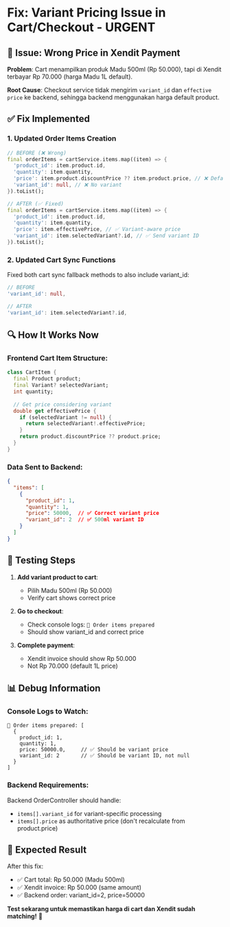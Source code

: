 # Fix: Variant Pricing Issue in Cart/Checkout - URGENT

## 🐛 Issue: Wrong Price in Xendit Payment

**Problem**: Cart menampilkan produk Madu 500ml (Rp 50.000), tapi di Xendit terbayar Rp 70.000 (harga Madu 1L default).

**Root Cause**: Checkout service tidak mengirim `variant_id` dan `effective price` ke backend, sehingga backend menggunakan harga default product.

## ✅ Fix Implemented

### 1. **Updated Order Items Creation**
```dart
// BEFORE (❌ Wrong)
final orderItems = cartService.items.map((item) => {
  'product_id': item.product.id,
  'quantity': item.quantity,
  'price': item.product.discountPrice ?? item.product.price, // ❌ Default price
  'variant_id': null, // ❌ No variant
}).toList();

// AFTER (✅ Fixed)
final orderItems = cartService.items.map((item) => {
  'product_id': item.product.id,
  'quantity': item.quantity,
  'price': item.effectivePrice, // ✅ Variant-aware price
  'variant_id': item.selectedVariant?.id, // ✅ Send variant ID
}).toList();
```

### 2. **Updated Cart Sync Functions**
Fixed both cart sync fallback methods to also include variant_id:
```dart
// BEFORE
'variant_id': null,

// AFTER
'variant_id': item.selectedVariant?.id,
```

## 🔍 How It Works Now

### Frontend Cart Item Structure:
```dart
class CartItem {
  final Product product;
  final Variant? selectedVariant;
  int quantity;
  
  // Get price considering variant
  double get effectivePrice {
    if (selectedVariant != null) {
      return selectedVariant!.effectivePrice;
    }
    return product.discountPrice ?? product.price;
  }
}
```

### Data Sent to Backend:
```json
{
  "items": [
    {
      "product_id": 1,
      "quantity": 1,
      "price": 50000,  // ✅ Correct variant price
      "variant_id": 2  // ✅ 500ml variant ID
    }
  ]
}
```

## 🧪 Testing Steps

1. **Add variant product to cart**:
   - Pilih Madu 500ml (Rp 50.000)
   - Verify cart shows correct price

2. **Go to checkout**:
   - Check console logs: `🛒 Order items prepared`
   - Should show variant_id and correct price

3. **Complete payment**:
   - Xendit invoice should show Rp 50.000
   - Not Rp 70.000 (default 1L price)

## 📊 Debug Information

### Console Logs to Watch:
```
🛒 Order items prepared: [
  {
    product_id: 1, 
    quantity: 1, 
    price: 50000.0,     // ✅ Should be variant price
    variant_id: 2       // ✅ Should be variant ID, not null
  }
]
```

### Backend Requirements:
Backend OrderController should handle:
- `items[].variant_id` for variant-specific processing
- `items[].price` as authoritative price (don't recalculate from product.price)

## 🚀 Expected Result

After this fix:
- ✅ Cart total: Rp 50.000 (Madu 500ml)
- ✅ Xendit invoice: Rp 50.000 (same amount)
- ✅ Backend order: variant_id=2, price=50000

**Test sekarang untuk memastikan harga di cart dan Xendit sudah matching!** 🎯
